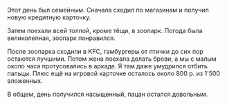 Этот день был семейным.
Сначала сходил по магазинам и получил новую кредитную карточку.

Затем поехали всей толпой, кроме тёщи, в зоопарк. Погода была великолепная, зоопарк понравился.

После зоопарка сходили в KFC, гамбургеры от птички до сих пор остаются лучшими.
Потом жена поехала делать брови, а мы с малым около часа протусовались в аркаде. Я там даже умудрился отбить пальцы. Плюс ещё на игровой карточке осталось около 800 р. из 1'500 вложенных.

В общем, день получился насыщенный, пацан остался довольным.